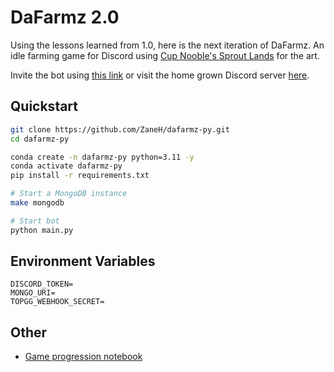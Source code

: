 # DaFarmz 2.0

Using the lessons learned from 1.0, here is the next iteration of DaFarmz.
An idle farming game for Discord using [Cup Nooble's Sprout Lands](https://cupnooble.itch.io/sprout-lands-asset-pack) for the art.

Invite the bot using [this link](https://discord.com/api/oauth2/authorize?client_id=1141161773983088640&permissions=339008&scope=bot) or visit the home grown Discord server [here](https://discord.gg/pasxV2MTvW).

## Quickstart
    
```bash
git clone https://github.com/ZaneH/dafarmz-py.git
cd dafarmz-py

conda create -n dafarmz-py python=3.11 -y
conda activate dafarmz-py
pip install -r requirements.txt

# Start a MongoDB instance
make mongodb

# Start bot
python main.py
```

## Environment Variables

```
DISCORD_TOKEN=
MONGO_URI=
TOPGG_WEBHOOK_SECRET=
```

## Other

- [Game progression notebook](https://df.zaaane.com/notebooks/progression.html)